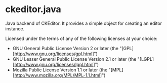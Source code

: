 ckeditor.java
=============

Java backend of CKEditor. It provides a simple object for creating an editor instance.

Licensed under the terms of any of the following licenses at your choice:
 
* GNU General Public License Version 2 or later (the "[GPL][http://www.gnu.org/licenses/gpl.html]")
* GNU Lesser General Public License Version 2.1 or later (the "[LGPL][http://www.gnu.org/licenses/lgpl.html]")
* Mozilla Public License Version 1.1 or later (the "[MPL][http://www.mozilla.org/MPL/MPL-1.1.html]")